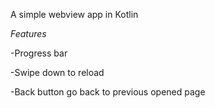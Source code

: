 A simple webview app in Kotlin

*Features*

-Progress bar

-Swipe down to reload

-Back button go back to previous opened page
